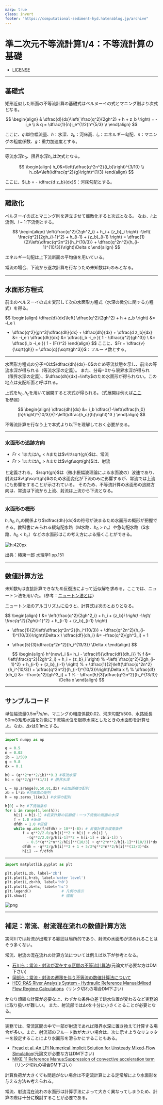```yaml
---
marp: true
class: invert
footer: "https://computational-sediment-hyd.hatenablog.jp/archive"
---
```


# 準二次元不等流計算1/4：不等流計算の基礎


- [LICENSE](https://raw.githubusercontent.com/computational-sediment-hyd/NonUniformFlowModelUsingPython/main/LICENSE)

---

## 基礎式

矩形近似した断面の不等流計算の基礎式はベルヌーイの式とマニング則より次式となる。

$$
\begin{align}
& \dfrac{d}{dx}\left( \frac{q^2}{2gh^2} + h + z_b \right) = -i_e \\
& q = \dfrac{1}{n}i_e^{1/2}h^{5/3} \\
\end{align}
$$

ここに、$q$:単位幅流量、$h$：水深、$z_b$：河床高、$i_e$：エネルギー勾配、$n$：マニングの粗度係数、$g$：重力加速度とする。

---

等流水深$h_0$、限界水深$h_c$は次式となる。

$$
\begin{align}
h_0&=\left(\dfrac{q^2n^2}{i_b}\right)^{3/10} \\
h_c&=\left(\dfrac{q^2}{g}\right)^{1/3}
\end{align}
$$

ここに、$i_b = - \dfrac{d z_b}{dx}$：河床勾配とする。

---

## 離散化

ベルヌーイの式とマニング則を連立させて離散化すると次式となる。
なお、$i$:上流側、$i-1$:下流側とする。

$$
\begin{align}
\left(\frac{q^2}{2gh^2_i} + h_i + {z_b}_i \right) 
-\left( \frac{q^2}{2gh_{i-1}^2} + h_{i-1} + {z_b}_{i-1} \right) 
= \dfrac{1}{2}\left(\dfrac{q^2n^2}{h_i^{10/3}} + \dfrac{q^2n^2}{h_{i-1}^{10/3}}\right)\Delta x
\end{align}
$$

エネルギー勾配は上下流断面の平均値を用いている。

常流の場合、下流から逐次計算を行なうため未知数は$h_i$のみとなる。

---

## 水面形方程式

前出のベルヌーイの式を変形して次の水面形方程式（水深の微分に関する方程式）を得る。

$$
\begin{align}
 \dfrac{d}{dx}\left( \dfrac{q^2}{2gh^2} + h + z_b \right) &= -i_e \\
- \dfrac{q^2}{gh^3}\dfrac{dh}{dx} + \dfrac{dh}{dx} + \dfrac{d z_b}{dx} &= -i_e \\
\dfrac{dh}{dx} &= \dfrac{i_b -i_e }{ 1 - \dfrac{q^2}{gh^3}}  \\
 &= \dfrac{i_b -i_e }{ 1 - {Fr}^2} 
\end{align}
$$
ここに、$Fr = \dfrac{v}{\sqrt{gh}} = \dfrac{q}{\sqrt{gh^3}}$：フルード数とする。

---

水面形方程式の分子=0は$\dfrac{dh}{dx}=0$のため等流状態を示し、前出の等流水深が得られる（等流水深の定義）。
また、分母=0から限界水深が得られ（限界水深の定義）、$\dfrac{dh}{dx}=\infty$のため水面形が得られない。この地点は支配断面と呼ばれる。

上式を$h_0,h_c$を用いて展開すると次式が得られる。（式展開は例えば[ここ](https://sites.google.com/view/senmitsu/%E6%B0%B4%E5%B7%A5%E7%B3%BB/6-6-%E9%96%8B%E6%B0%B4%E8%B7%AF%E3%81%AE%E4%B8%8D%E7%AD%89%E6%B5%81)を参照）

$$
\begin{align}
\dfrac{dh}{dx} &= i_b \dfrac{1-\left(\dfrac{h_0}{h}\right)^{10/3}}{1-\left(\dfrac{h_c}{h}\right)^3 }
\end{align}
$$

不等流計算を行なう上で本式より以下を理解しておく必要がある。

---


### 水面形の追跡方向
 - $Fr \lt 1$または$h_c \lt h$または$v\lt\sqrt{gh}$は、常流
 - $Fr \gt 1$または$h_c \gt h$または$v\gt\sqrt{gh}$は、射流
 
 と定義される。
 $\sqrt{gh}$は（微小振幅波理論による水面波の）波速であり、射流は$v\gt\sqrt{gh}$のため水面変化が下流のみに影響するが、常流では上流にも影響をすることが示されている。
そのため、不等流計算の水面形の追跡方向は、常流は下流から上流、射流は上流から下流となる。

---

### 水面形の概形

$h,h_0,h_c$の関係より$\dfrac{dh}{dx}$の符号が決まるため水面形の概形が把握できる。教科書にみられる緩勾配水路（M水路、$h_0 \gt h_c$）や急勾配水路（S水路、$h_0 \lt h_c$）などの水面形はこの考え方による描くことができる。


![h:420px](https://computational-sediment-hyd.github.io/NonUniformFlowModelUsingPython/01_NonUniformFlow01/ref/fig01.jpg)

出典：椿東一郎 水理学1 pp.151

---

## 数値計算方法

未知数$h_i$は直接計算できなため反復法によって近似解を求める。ここでは、ニュートン法を用いた。（参考：[ニュートン法とは](https://ja.wikipedia.org/wiki/%E3%83%8B%E3%83%A5%E3%83%BC%E3%83%88%E3%83%B3%E6%B3%95)）

ニュートン法のアルゴリズムに沿うと、計算式は次のとおりとなる。

$$
\begin{align}
f &= \left(\frac{q^2}{2gh^2_i} + h_i + {z_b}_i \right) 
-\left( \frac{q^2}{2gh_{i-1}^2} + h_{i-1} + {z_b}_{i-1} \right) 
 - \dfrac{1}{2}\left(\dfrac{q^2n^2}{h_i^{10/3}} + \dfrac{q^2n^2}{h_{i-1}^{10/3}}\right)\Delta x \\
\dfrac{df}{dh_i} &= -\frac{q^2}{gh^3_i} + 1 
+ \dfrac{5}{3}\dfrac{q^2n^2}{h_i^{13/3}} \Delta x
\end{align}
$$

$$
\begin{align}
h^{new}_i &= h_i - \dfrac{f}{\dfrac{df}{dh_i}}
% f &= \left(\frac{q^2}{2gh^2_i} + h_i + {z_b}_i \right) 
% -\left( \frac{q^2}{2gh_{i-1}^2} + h_{i-1} + {z_b}_{i-1} \right) 
%  + \dfrac{1}{2}\left(\dfrac{q^2n^2}{h_i^{10/3}} + \dfrac{q^2n^2}{h_{i-1}^{10/3}}\right)\Delta x \\
% \dfrac{df}{dh_i} &= -\frac{q^2}{gh^3_i} + 1 
% - \dfrac{5}{3}\dfrac{q^2n^2}{h_i^{13/3}} \Delta x
\end{align}
$$

---

## サンプルコード

単位幅流量0.5$\mathrm{m^3/s/m}$、マニングの粗度係数0.02、河床勾配1/500、水路延長50$\mathrm{m}$の矩形水路を対象に下流端水位を限界水深としたときの水面形を計算せよ。なお、$\Delta x$は0.1$\mathrm{m}$とする。

---


```python
import numpy as np

q = 0.5
n = 0.02
ib = 1/500
g = 9.8
dx = 0.1

h0 = (q**2*n**2/ib)**0.3 #等流水深
hc = (q**2/g)**(1/3) # 限界水深

L = np.arange(0,50.01,dx) #追加距離の配列
zb = L*ib #河床高の配列
h = np.zeros_like(L) #水深の配列

h[0] = hc #下流端条件
for i in range(1,len(h)):
    h[i] = h[i-1] #収束計算の初期値：一つ下流側の断面の水深
    f = 1.0 #仮値
    dfdh = 1.0 #仮値
    while np.abs(f/dfdh) > 10**(-8): # 反復計算の収束条件
        f = q**2/2.0/g/h[i]**2 + h[i] + zb[i] \
          -(q**2/2.0/g/h[i-1]**2 + h[i-1] + zb[i-1]) \
          - 0.5*(q**2*n**2/h[i]**(10/3) + q**2*n**2/h[i-1]**(10/3))*dx
        dfdh = -q**2/g/h[i]**3 + 1 + 5/3*q**2*n**2/h[i]**(13/3)*dx
        h[i] -= f/dfdh
```

---


```python
import matplotlib.pyplot as plt

plt.plot(L,zb, label='zb')
plt.plot(L,h+zb, label='water level')
plt.plot(L,zb+h0, label='h0')
plt.plot(L,zb+hc, label='hc')
plt.legend()              # 凡例の表示
plt.show()                # 描画
```


    
![png](output_23_0.png)
    


---

## 補足：常流、射流混在流れの数値計算方法

実河川では射流が出現する範囲は局所的であり、射流の水面形が求めれることはそう多くない。

常流、射流の混在流れの計算方法については例えば以下が参考となる。

 - [石川ら：常流・射流が混在する区間の不等流計算法](https://jglobal.jst.go.jp/detail?JGLOBAL_ID=200902051802853683)(元論文が必要な方はDM下さい)
 - [岡部ら：常流・射流の遷移を伴う不等流の数値計算法について](https://www.jstage.jst.go.jp/article/prohe1990/36/0/36_0_337/_article/-char/ja/)
 - [HEC-RAS River Analysis System - Hydraulic Reference Manual:Mixed Flow Regime Calculations](http://drm.cenn.org/Trainings/Flood%20Modelling/Other%20Documents/Software/HECRAS/manuals/HEC-RAS_4.1_Reference_Manual.pdf#page=98)（リンク切れの場合DM下さい）

かなり煩雑な計算が必要な上、わずかな条件の差で跳水位置が変わるなど実務的に取り扱いが難しい。
また、射流部では$\Delta x$を十分に小さくとることが必要となる。

---

実務では、常流区間の中で一部が射流であれば限界水深に置き換えて計算する場合が多い。また、射流部のフルード数が大きい場合は、次に示すようなリミッターを設定することにより水面形を滑らかにすることもある。

 - [Fread et al.:An LPI Numerical Implicit Solution for Unsteady Mixed-Flow Simulation](https://cedb.asce.org/CEDBsearch/record.jsp?dockey=0099470)(元論文が必要な方はDM下さい)
 - [MIKE 11 Reference Manua:Suppression of convective acceleration term](https://manuals.mikepoweredbydhi.help/2021/Water_Resources/Mike_11_ref.pdf#page=171)（リンク切れの場合DM下さい）

計算負荷が大きくても問題がない場合は不定流計算による定常解により水面形を与える方法も考えられる。

常流、射流混在流れの水面形は計算手法によって大きく異なってしまうため、計算の際は十分に検討することが必要である。

